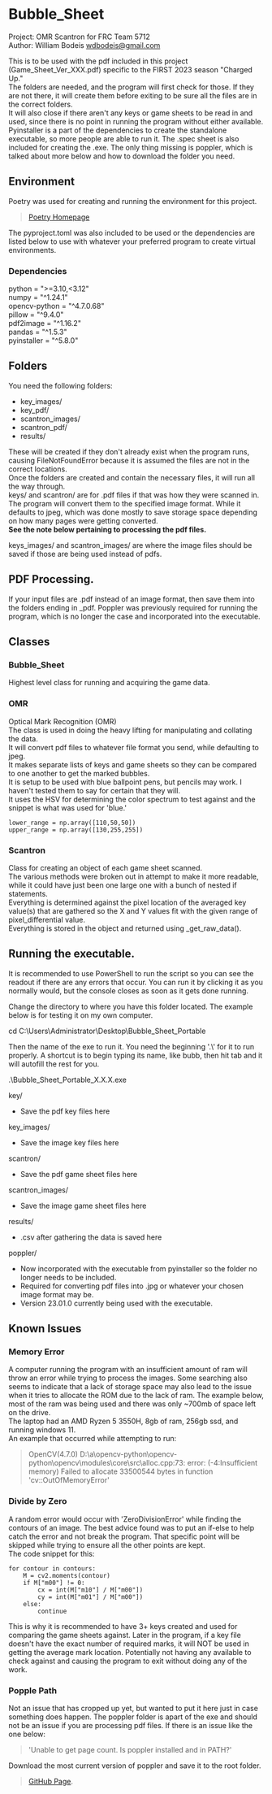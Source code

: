 # Bubble_Sheet
Project: OMR Scantron for FRC Team 5712  
Author: William Bodeis <wdbodeis@gmail.com>  

This is to be used with the pdf included in this project (Game_Sheet_Ver_XXX.pdf) specific to the FIRST 2023 season "Charged Up."  
The folders are needed, and the program will first check for those. If they are not there, it will create them before exiting to be sure all the files are in the correct folders.  
It will also close if there aren't any keys or game sheets to be read in and used, since there is no point in running the program without either available.  
Pyinstaller is a part of the dependencies to create the standalone executable, so more people are able to run it. The .spec sheet is also included for creating the .exe.
The only thing missing is poppler, which is talked about more below and how to download the folder you need.  

## Environment
Poetry was used for creating and running the environment for this project.  
> [Poetry Homepage](https://python-poetry.org/)  

The pyproject.toml was also included to be used or the dependencies are listed below to use with whatever your preferred program to create virtual environments.  

### Dependencies
python = ">=3.10,<3.12"  
numpy = "^1.24.1"  
opencv-python = "^4.7.0.68"  
pillow = "^9.4.0"  
pdf2image = "^1.16.2"  
pandas = "^1.5.3"  
pyinstaller = "^5.8.0"  

## Folders
You need the following folders:  
- key_images/
- key_pdf/
- scantron_images/
- scantron_pdf/
- results/  

These will be created if they don't already exist when the program runs, causing FileNotFoundError because it is assumed the files are not in the correct locations.  
Once the folders are created and contain the necessary files, it will run all the way through.  
keys/ and scantron/ are for .pdf files if that was how they were scanned in. The program will convert them to the specified image format. While it defaults to jpeg, which was done mostly to save storage space depending on how many pages were getting converted.  
**See the note below pertaining to processing the pdf files.** 

keys_images/ and scantron_images/ are where the image files should be saved if those are being used instead of pdfs.  

## PDF Processing.
If your input files are .pdf instead of an image format, then save them into the folders ending in _pdf. Poppler was previously required for running the program, which is no longer the case and incorporated into the executable.  

## Classes
### Bubble_Sheet
Highest level class for running and acquiring the game data.  
### OMR
Optical Mark Recognition (OMR)  
The class is used in doing the heavy lifting for manipulating and collating the data.  
It will convert pdf files to whatever file format you send, while defaulting to jpeg.  
It makes separate lists of keys and game sheets so they can be compared to one another to get the marked bubbles.  
It is setup to be used with blue ballpoint pens, but pencils may work. I haven't tested them to say for certain that they will.  
It uses the HSV for determining the color spectrum to test against and the snippet is what was used for 'blue.'  
```
lower_range = np.array([110,50,50])
upper_range = np.array([130,255,255])
```
  
### Scantron
Class for creating an object of each game sheet scanned.  
The various methods were broken out in attempt to make it more readable, while it could have just been one large one with a bunch of nested if statements.  
Everything is determined against the pixel location of the averaged key value(s) that are gathered so the X and Y values fit with the given range of pixel_differential value.  
Everything is stored in the object and returned using _get_raw_data(). 


## Running the executable. 
It is recommended to use PowerShell to run the script so you can see the readout if there are any errors that occur.
You can run it by clicking it as you normally would, but the console closes as soon as it gets done running.

Change the directory to where you have this folder located. The example below is for testing it on my own computer.

cd C:\Users\Administrator\Desktop\Bubble_Sheet_Portable

Then the name of the exe to run it. You need the beginning '.\\' for it to run properly.
A shortcut is to begin typing its name, like bubb, then hit tab and it will autofill the rest for you. 

.\Bubble_Sheet_Portable_X.X.X.exe

key/
- Save the pdf key files here  

key_images/
- Save the image key files here  

scantron/
- Save the pdf game sheet files here  

scantron_images/
- Save the image game sheet files here  

results/
- .csv after gathering the data is saved here  

poppler/
- Now incorporated with the executable from pyinstaller so the folder no longer needs to be included.
- Required for converting pdf files into .jpg or whatever your chosen image format may be.
- Version 23.01.0 currently being used with the executable.  

## Known Issues  
### Memory Error
A computer running the program with an insufficient amount of ram will throw an error while trying to process the images. Some searching also seems to indicate that a lack of storage space may also lead to the issue when it tries to allocate the ROM due to the lack of ram. The example below, most of the ram was being used and there was only ~700mb of space left on the drive.  
The laptop had an AMD Ryzen 5 3550H, 8gb of ram, 256gb ssd, and running windows 11.  
An example that occurred while attempting to run:  
> OpenCV(4.7.0) D:\a\opencv-python\opencv-python\opencv\modules\core\src\alloc.cpp:73: error: (-4:Insufficient memory) Failed to allocate 33500544 bytes in function 'cv::OutOfMemoryError'  

### Divide by Zero
A random error would occur with 'ZeroDivisionError' while finding the contours of an image. The best advice found was to put an if-else to help catch the error and not break the program. That specific point will be skipped while trying to ensure all the other points are kept.  
The code snippet for this:  
```
for contour in contours:
    M = cv2.moments(contour)
    if M["m00"] != 0:
        cx = int(M["m10"] / M["m00"])
        cy = int(M["m01"] / M["m00"])
    else:
        continue
```
This is why it is recommended to have 3+ keys created and used for comparing the game sheets against. Later in the program, if a key file doesn't have the exact number of required marks, it will NOT be used in getting the average mark location. Potentially not having any available to check against and causing the program to exit without doing any of the work. 

### Popple Path
Not an issue that has cropped up yet, but wanted to put it here just in case something does happen. The poppler folder is apart of the exe and should not be an issue if you are processing pdf files. If there is an issue like the one below:  
> 'Unable to get page count. Is poppler installed and in PATH?'  

Download the most current version of poppler and save it to the root folder.  
> [GitHub Page](https://github.com/oschwartz10612/poppler-windows).  